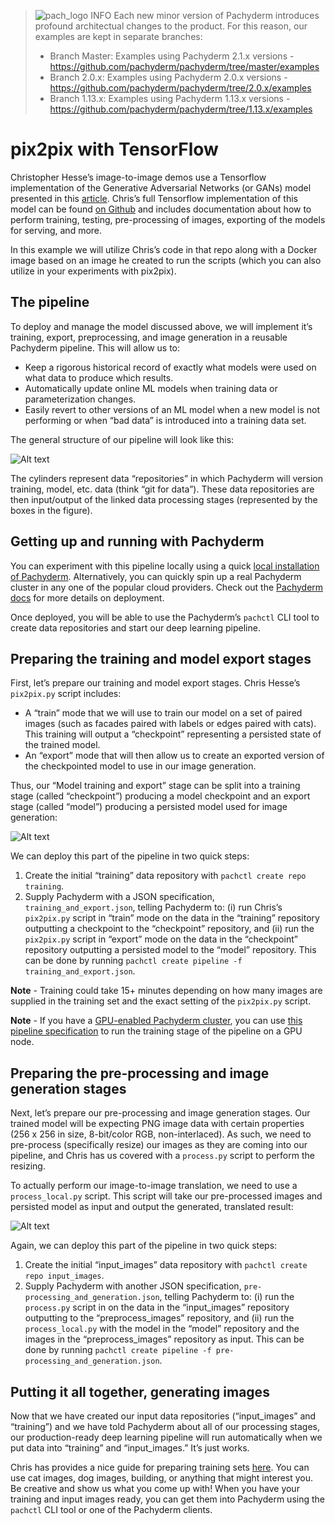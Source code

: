 >![pach_logo](../../img/pach_logo.svg) INFO Each new minor version of Pachyderm introduces profound architectual changes to the product. For this reason, our examples are kept in separate branches:
> - Branch Master: Examples using Pachyderm 2.1.x versions - https://github.com/pachyderm/pachyderm/tree/master/examples
> - Branch 2.0.x: Examples using Pachyderm 2.0.x versions - https://github.com/pachyderm/pachyderm/tree/2.0.x/examples
> - Branch 1.13.x: Examples using Pachyderm 1.13.x versions - https://github.com/pachyderm/pachyderm/tree/1.13.x/examples
# pix2pix with TensorFlow

Christopher Hesse’s image-to-image demos use a Tensorflow implementation of the Generative Adversarial Networks (or GANs) model presented in this [article](https://arxiv.org/pdf/1611.07004v1.pdf).  Chris’s full Tensorflow implementation of this model can be found [on Github](https://github.com/affinelayer/pix2pix-tensorflow) and includes documentation about how to perform training, testing, pre-processing of images, exporting of the models for serving, and more.  

In this example we will utilize Chris’s code in that repo along with a Docker image based on an image he created to run the scripts (which you can also utilize in your experiments with pix2pix).

## The pipeline

To deploy and manage the model discussed above, we will implement it’s training, export, preprocessing, and image generation in a reusable Pachyderm pipeline.  This will allow us to:

- Keep a rigorous historical record of exactly what models were used on what data to produce which results.
- Automatically update online ML models when training data or parameterization changes.
- Easily revert to other versions of an ML model when a new model is not performing or when “bad data” is introduced into a training data set.

The general structure of our pipeline will look like this:

![Alt text](1.jpg)

The cylinders represent data “repositories” in which Pachyderm will version training, model, etc. data (think “git for data”).  These data repositories are then input/output of the linked data processing stages (represented by the boxes in the figure).  

## Getting up and running with Pachyderm

You can experiment with this pipeline locally using a quick [local installation of Pachyderm](https://docs.pachyderm.com/latest/getting_started/local_installation/).  Alternatively, you can quickly spin up a real Pachyderm cluster in any one of the popular cloud providers.  Check out the [Pachyderm docs](https://docs.pachyderm.com/latest/deploy-manage/deploy/) for more details on deployment.

Once deployed, you will be able to use the Pachyderm’s `pachctl` CLI tool to create data repositories and start our deep learning pipeline.

## Preparing the training and model export stages

First, let’s prepare our training and model export stages. Chris Hesse’s `pix2pix.py` script includes:

- A “train” mode that we will use to train our model on a set of paired images (such as facades paired with labels or edges paired with cats). This training will output a “checkpoint” representing a persisted state of the trained model.
- An “export” mode that will then allow us to create an exported version of the checkpointed model to use in our image generation.

Thus, our “Model training and export” stage can be split into a training stage (called “checkpoint”) producing a model checkpoint and an export stage (called “model”) producing a persisted model used for image generation:

![Alt text](2.jpg)

We can deploy this part of the pipeline in two quick steps:

1. Create the initial “training” data repository with `pachctl create repo training`.
2. Supply Pachyderm with a JSON specification, `training_and_export.json`, telling Pachyderm to: (i) run Chris’s `pix2pix.py` script in “train” mode on the data in the “training” repository outputting a checkpoint to the “checkpoint” repository, and (ii) run the `pix2pix.py` script in “export” mode on the data in the “checkpoint” repository outputting a persisted model to the “model” repository. This can be done by running `pachctl create pipeline -f training_and_export.json`.

**Note** - Training could take 15+ minutes depending on how many images are supplied in the training set and the exact setting of the `pix2pix.py` script.

**Note** - If you have a [GPU-enabled Pachyderm cluster](https://docs.pachyderm.com/latest/deploy-manage/manage/gpus/), you can use [this pipeline specification](training_and_export_gpu.json) to run the training stage of the pipeline on a GPU node.

## Preparing the pre-processing and image generation stages

Next, let’s prepare our pre-processing and image generation stages. Our trained model will be expecting PNG image data with certain properties (256 x 256 in size, 8-bit/color RGB, non-interlaced).  As such, we need to pre-process (specifically resize) our images as they are coming into our pipeline, and Chris has us covered with a `process.py` script to perform the resizing.

To actually perform our image-to-image translation, we need to use a `process_local.py` script.  This script will take our pre-processed images and persisted model as input and output the generated, translated result:

![Alt text](3.jpg)

Again, we can deploy this part of the pipeline in two quick steps:

1. Create the initial “input_images” data repository with `pachctl create repo input_images`. 
2. Supply Pachyderm with another JSON specification, `pre-processing_and_generation.json`, telling Pachyderm to: (i) run the `process.py` script in on the data in the “input_images” repository outputting to the “preprocess_images” repository, and (ii) run the `process_local.py` with the model in the “model” repository and the images in the “preprocess_images” repository as input. This can be done by running `pachctl create pipeline -f pre-processing_and_generation.json`.

## Putting it all together, generating images
Now that we have created our input data repositories (“input_images” and “training”) and we have told Pachyderm about all of our processing stages, our production-ready deep learning pipeline will run automatically when we put data into “training” and “input_images.”  It’s just works.

Chris has provides a nice guide for preparing training sets [here](https://github.com/affinelayer/pix2pix-tensorflow#datasets-and-trained-models).  You can use cat images, dog images, building, or anything that might interest you.  Be creative and show us what you come up with!  When you have your training and input images ready, you can get them into Pachyderm using the `pachctl` CLI tool or one of the Pachyderm clients.  

